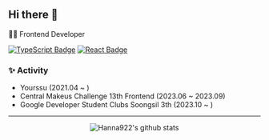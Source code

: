 ## Hi there 👋 
👩‍💻 Frontend Developer

[![TypeScript Badge](https://img.shields.io/badge/Typescript-235A97?style=flat-square&logo=Typescript&logoColor=white)](https://www.typescriptlang.org/)
[![React Badge](https://img.shields.io/badge/React-61DAFB?style=flat-square&logo=React&logoColor=white)](https://reactjs.org/)

### ✨ Activity
- Yourssu (2021.04 ~ )
- Central Makeus Challenge 13th Frontend (2023.06 ~ 2023.09)
- Google Developer Student Clubs Soongsil 3th (2023.10 ~ )

<!--
**Hanna922/Hanna922** is a ✨ _special_ ✨ repository because its `README.md` (this file) appears on your GitHub profile.

Here are some ideas to get you started:

- 🔭 I’m currently working on ...
- 🌱 I’m currently learning ...
- 👯 I’m looking to collaborate on ...
- 🤔 I’m looking for help with ...
- 💬 Ask me about ...
- 📫 How to reach me: ...
- 😄 Pronouns: ...
- ⚡ Fun fact: ...
-->

---

<div align="center">

![Hanna922's github stats](https://github-readme-stats.vercel.app/api?username=Hanna922&count_private=true&show_icons=true&theme=tokyonight)

</div>